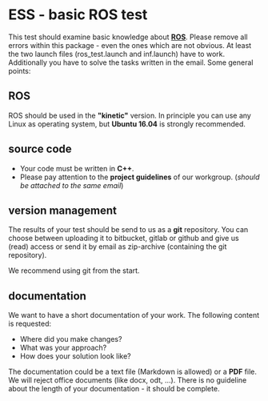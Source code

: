 # ESS - basic ROS test

This test should examine basic knowledge about **[ROS](http://www.ros.org)**. Please remove all errors within this package - even the ones which are not obvious. At least the two launch files (ros_test.launch and inf.launch) have to work. Additionally you have to solve the tasks written in the email. Some general points:

## ROS

ROS should be used in the **"kinetic"** version. In principle you can use any Linux as operating system, but **Ubuntu 16.04** is strongly recommended.

## source code

* Your code must be written in **C++**.
* Please pay attention to the **project guidelines** of our workgroup. (*should be attached to the same email*)

## version management

The results of your test should be send to us as a **git** repository. You can choose between uploading it to bitbucket, gitlab or github and give us (read) access or send it by email as zip-archive (containing the git repository).

We recommend using git from the start.

## documentation

We want to have a short documentation of your work. The following content is requested:

* Where did you make changes?
* What was your approach?
* How does your solution look like?

The documentation could be a text file (Markdown is allowed) or a **PDF** file. We will reject office documents (like docx, odt, ...). There is no guideline about the length of your documentation - it should be complete.
